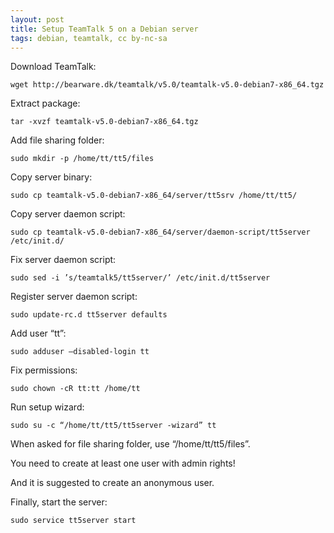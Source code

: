 ```yaml
---
layout: post
title: Setup TeamTalk 5 on a Debian server
tags: debian, teamtalk, cc by-nc-sa
---
```


Download TeamTalk:

```
wget http://bearware.dk/teamtalk/v5.0/teamtalk-v5.0-debian7-x86_64.tgz
```

Extract package:

```
tar -xvzf teamtalk-v5.0-debian7-x86_64.tgz
```

Add file sharing folder:

```
sudo mkdir -p /home/tt/tt5/files
```

Copy server binary:

```
sudo cp teamtalk-v5.0-debian7-x86_64/server/tt5srv /home/tt/tt5/
```

Copy server daemon script:

```
sudo cp teamtalk-v5.0-debian7-x86_64/server/daemon-script/tt5server /etc/init.d/
```

Fix server daemon script:

```
sudo sed -i ’s/teamtalk5/tt5server/’ /etc/init.d/tt5server
```

Register server daemon script:

```
sudo update-rc.d tt5server defaults
```

Add user “tt”:

```
sudo adduser –disabled-login tt
```

Fix permissions:

```
sudo chown -cR tt:tt /home/tt
```

Run setup wizard:

```
sudo su -c “/home/tt/tt5/tt5server -wizard” tt
```

When asked for file sharing folder, use “/home/tt/tt5/files”.

You need to create at least one user with admin rights!

And it is suggested to create an anonymous user.

Finally, start the server:

```
sudo service tt5server start
```
